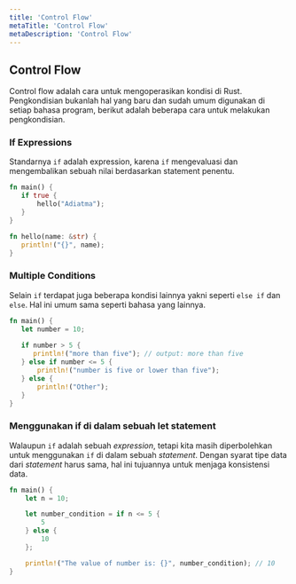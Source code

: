 ```yaml
---
title: 'Control Flow'
metaTitle: 'Control Flow'
metaDescription: 'Control Flow'
---
```


## Control Flow

Control flow adalah cara untuk mengoperasikan kondisi di Rust. Pengkondisian bukanlah hal yang baru dan sudah umum digunakan di setiap bahasa program, berikut adalah beberapa cara untuk melakukan pengkondisian.

### If Expressions

Standarnya `if` adalah expression, karena `if` mengevaluasi dan mengembalikan sebuah nilai berdasarkan statement penentu.

```rust
fn main() {
   if true {
       hello("Adiatma");
   }
}

fn hello(name: &str) {
   println!("{}", name);
}
```

### Multiple Conditions

Selain `if` terdapat juga beberapa kondisi lainnya yakni seperti `else if` dan `else`. Hal ini umum sama seperti bahasa yang lainnya.

```rust
fn main() {
   let number = 10;
  
   if number > 5 {
      println!("more than five"); // output: more than five
   } else if number <= 5 {
       println!("number is five or lower than five");
   } else {
       println!("Other");
   }
}
```

### Menggunakan if di dalam sebuah let statement

Walaupun `if` adalah sebuah _expression_, tetapi kita masih diperbolehkan untuk menggunakan `if` di dalam sebuah _statement_. Dengan syarat tipe data dari _statement_ harus sama, hal ini tujuannya untuk menjaga konsistensi data.

```rust
fn main() {
    let n = 10;

    let number_condition = if n <= 5 {
        5
    } else {
        10
    };

    println!("The value of number is: {}", number_condition); // 10
}
```
